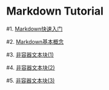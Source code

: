 # Markdown Tutorial

#1. [Markdown快速入门](https://github.com/TiriSane/MarkdownTutorial/blob/master/Markdown_Tutorial_1.md)

#2. [Markdown基本概念](https://github.com/TiriSane/MarkdownTutorial/blob/master/Markdown_Tutorial_2.md)

#3. [非容器文本块(1)](https://github.com/TiriSane/MarkdownTutorial/blob/master/Markdown_Tutorial_3.md)

#4. [非容器文本块(2)](https://github.com/TiriSane/MarkdownTutorial/blob/master/Markdown_Tutorial_4.md)

#5. [非容器文本块(3)](https://github.com/TiriSane/MarkdownTutorial/blob/master/Markdown_Tutorial_5.md)
